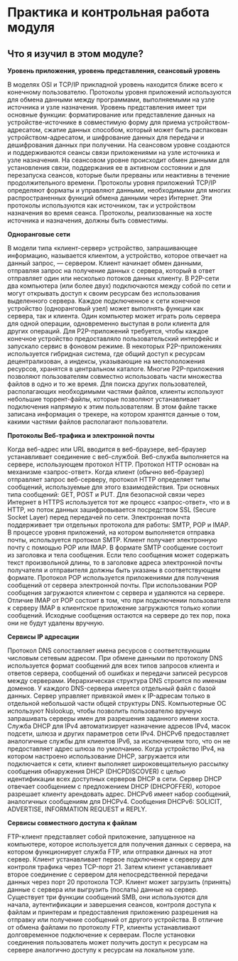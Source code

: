 # Практика и контрольная работа модуля

<!-- 15.6.1 -->

## Что я изучил в этом модуле?

**Уровень приложения, уровень представления, сеансовый уровень**

В моделях OSI и TCP/IP прикладной уровень находится ближе всего к конечному пользователю. Протоколы уровня приложений используются для обмена данными между программами, выполняемыми на узле источника и узле назначения. Уровень представления имеет три основные функции: форматирование или представление данных на устройстве-источнике в совместимую форму для приема устройством-адресатом, сжатие данных способом, который может быть распакован устройством-адресатом, и шифрование данных для передачи и дешифрования данных при получении. На сеансовом уровне создаются и поддерживаются сеансы связи приложениями на узле источника и узле назначения. На сеансовом уровне происходит обмен данными для установления связи, поддержания ее в активном состоянии и для перезапуска сеансов, которые были прерваны или неактивны в течение продолжительного времени. Протоколы уровня приложений TCP/IP определяют форматы и управляют данными, необходимыми для многих распространенных функций обмена данными через Интернет. Эти протоколы используются как источником, так и устройством назначения во время сеанса. Протоколы, реализованные на хосте источника и назначения, должны быть совместимы.

**Одноранговые сети**

В модели типа «клиент-сервер» устройство, запрашивающее информацию, называется клиентом, а устройство, которое отвечает на данный запрос, — сервером. Клиент начинает обмен данными, отправляя запрос на получение данных с сервера, который в ответ отправляет один или несколько потоков данных клиенту. В P2P-сети два компьютера (или более двух) подключаются между собой по сети и могут открывать доступ к своим ресурсам без использования выделенного сервера. Каждое подключенное к сети конечное устройство (одноранговый узел) может выполнять функции как сервера, так и клиента. Один компьютер может играть роль сервера для одной операции, одновременно выступая в роли клиента для других операций. Для P2P-приложений требуется, чтобы каждое конечное устройство предоставляло пользовательский интерфейс и запускало сервис в фоновом режиме. В некоторых P2P-приложениях используется гибридная система, где общий доступ к ресурсам децентрализован, а индексы, указывающие на местоположения ресурсов, хранятся в центральном каталоге. Многие P2P-приложения позволяют пользователям совместно использовать части множества файлов в одно и то же время. Для поиска других пользователей, располагающих необходимыми частями файлов, клиенты используют небольшие торрент-файлы, которые позволяют устанавливает подключения напрямую к этим пользователям. В этом файле также записана информация о трекере, на котором хранятся данные о том, какими частями файлов располагают пользователи.

**Протоколы Веб-трафика и электронной почты**

Когда веб-адрес или URL вводится в веб-браузере, веб-браузер устанавливает соединение с веб-службой. Веб-служба выполняется на сервере, использующем протокол HTTP. Протокол HTTP основан на механизме «запрос-ответ». Когда клиент (обычно веб-браузер) отправляет запрос веб-серверу, протокол HTTP определяет типы сообщений, используемые для этого взаимодействия. Три основных типа сообщений: GET, POST и PUT. Для безопасной связи через Интернет в HTTPS используется тот же процесс «запрос-ответ», что и в HTTP, но поток данных зашифровывается посредством SSL (Secure Socket Layer) перед передачей по сети. Электронная почта поддерживает три отдельных протокола для работы: SMTP, POP и IMAP. В процессе уровня приложений, на котором выполняется отправка почты, используется протокол SMTP. Клиент получает электронную почту с помощью POP или IMAP. В формате SMTP сообщение состоит из заголовка и тела сообщения. Если тело сообщения может содержать текст произвольной длины, то в заголовке адреса электронной почты получателя и отправителя должны быть указаны в соответствующем формате. Протокол POP используется приложениями для получения сообщений от сервера электронной почты. При использовании POP сообщения загружаются клиентом с сервера и удаляются на сервере. Отличие IMAP от POP состоит в том, что при подключении пользователя к серверу IMAP в клиентское приложение загружаются только копии сообщений. Исходные сообщения остаются на сервере до тех пор, пока они не будут удалены вручную.

**Сервисы IP адресации**

Протокол DNS сопоставляет имена ресурсов с соответствующим числовым сетевым адресом. При обмене данными по протоколу DNS используется формат сообщений для всех типов запросов клиента и ответов сервера, сообщений об ошибках и передачи записей ресурсов между серверами. Иерархическая структура DNS строится по именам доменов. У каждого DNS-сервера имеется отдельный файл с базой данных. Сервер управляет привязкой имен к IP-адресам только в отдельной небольшой части общей структуры DNS. Компьютерные ОС используют Nslookup, чтобы позволить пользователю вручную запрашивать серверы имен для разрешения заданного имени хоста. Служба DHCP для IPv4 автоматизирует назначение адресов IPv4, масок подсети, шлюза и других параметров сети IPv4. DHCPv6 предоставляет аналогичные службы для клиентов IPv6, за исключением того, что он не предоставляет адрес шлюза по умолчанию. Когда устройство IPv4, на котором настроено использование DHCP, загружается или подключается к сети, клиент выполняет широковещательную рассылку сообщения обнаружения DHCP (DHCPDISCOVER) с целью идентификации всех доступных серверов DHCP в сети. Сервер DHCP отвечает сообщением с предложением DHCP (DHCPOFFER), которое разрешает клиенту арендовать адрес. DHCPv6 имеет набор сообщений, аналогичных сообщениям для DHCPv4. Сообщения DHCPv6: SOLICIT, ADVERTISE, INFORMATION REQUEST и REPLY.

**Сервисы совместного доступа к файлам**

FTP-клиент представляет собой приложение, запущенное на компьютере, которое используется для получения данных с сервера, на котором функционирует служба FTP, или отправки данных на этот сервер. Клиент устанавливает первое подключение к серверу для контроля трафика через TCP-порт 21. Затем клиент устанавливает второе соединение с сервером для непосредственной передачи данных через порт 20 протокола TCP. Клиент может загрузить (принять) данные с сервера или выгрузить (послать) данные на сервер. Существует три функции сообщений SMB, они используются для начала, аутентификации и завершения сеансов, контроля доступа к файлам и принтерам и предоставления приложению разрешения на отправку или получение сообщений от другого устройства. В отличие от обмена файлами по протоколу FTP, клиенты устанавливают долговременное подключение к серверам. После установки соединения пользователь может получить доступ к ресурсам на сервере аналогично доступу к ресурсам на локальном узле.

<!-- 15.6.2 final quiz -->